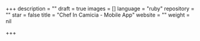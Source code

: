 +++
description = ""
draft = true
images = []
language = "ruby"
repository = ""
star = false
title = "Chef In Camicia - Mobile App"
website = ""
weight = nil

+++
